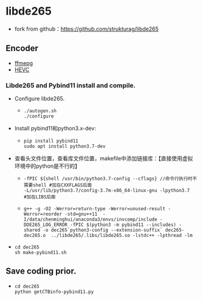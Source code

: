 # libde265

* fork from github：https://github.com/strukturag/libde265

## Encoder

* [ffmepg](https://www.ffmpeg.org/)
* [HEVC](https://hevc.hhi.fraunhofer.de/)

### Libde265  and Pybind11 install and compile.

* Configure libde265.

  * ```
    ./autogen.sh
    ./configure
    ```

* Install pybind11和python3.x-dev:

  * ```
    pip install pybind11
    sudo apt install python3.7-dev 
    ```

* 查看头文件位置，查看库文件位置，makefile中添加链接库：【直接使用虚拟环境中的python是不行的】

  * ```
    -fPIC ${shell /usr/bin/python3.7-config --cflags} //命令行执行时不需要shell #加在CXXFLAGS后面
    -L/usr/lib/python3.7/config-3.7m-x86_64-linux-gnu -lpython3.7  #加在LIBS后面
    ```

  * ```
    g++ -g -O2 -Werror=return-type -Werror=unused-result -Werror=reorder -std=gnu++11  -I/data/chenminghui/anaconda3/envs/invcomp/include -DDE265_LOG_ERROR -fPIC $(python3 -m pybind11 --includes) -shared -o dec265`python3-config --extension-suffix` dec265-dec265.o  ../libde265/.libs/libde265.so -lstdc++ -lpthread -lm 
    ```

* ```
  cd dec265
  sh make-pybind11.sh
  ```

## Save coding prior.

* ```
  cd dec265
  python getCTBinfo-pybind11.py
  ```



